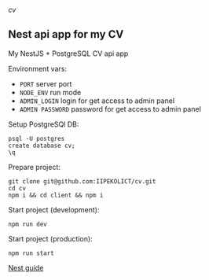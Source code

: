 *cv*
## Nest api app for my CV
My NestJS + PostgreSQL CV api app

Environment vars:
- `PORT` server port
- `NODE_ENV` run mode
- `ADMIN_LOGIN` login for get access to admin panel
- `ADMIN PASSWORD` password for get access to admin panel

Setup PostgreSQl DB:
```shell
psql -U postgres
create database cv;
\q
```

Prepare project:
```shell
git clone git@github.com:IIPEKOLICT/cv.git
cd cv
npm i && cd client && npm i
```

Start project (development):
```shell
npm run dev
```

Start project (production):
```shell
npm run start
```

[Nest guide](NEST.md)
